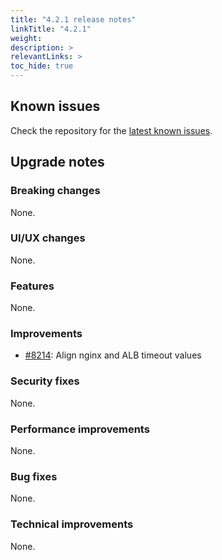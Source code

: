 ```yaml
---
title: "4.2.1 release notes"
linkTitle: "4.2.1"
weight:
description: >
relevantLinks: >
toc_hide: true
---
```


## Known issues

Check the repository for the [latest known issues](https://github.com/medic/cht-core/issues?q=is%3Aissue+label%3A%22Affects%3A+4.2.1%22).

## Upgrade notes

### Breaking changes

None.

### UI/UX changes

None.

### Features

None.

### Improvements

- [#8214](https://github.com/medic/cht-core/issues/8214): Align nginx and ALB timeout values

### Security fixes

None.

### Performance improvements

None.

### Bug fixes

None.

### Technical improvements

None.
